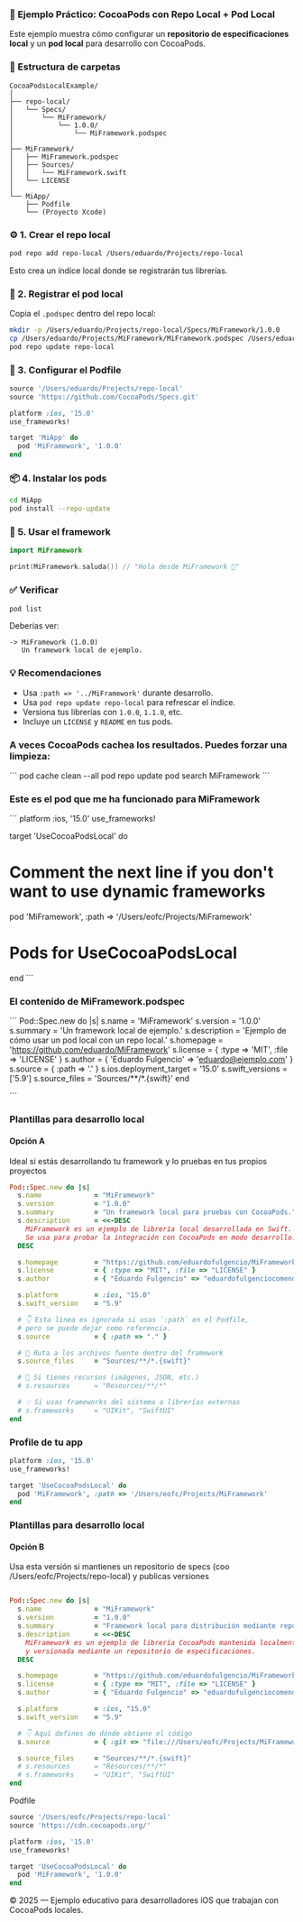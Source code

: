 ### 🧩 Ejemplo Práctico: CocoaPods con Repo Local + Pod Local

Este ejemplo muestra cómo configurar un **repositorio de especificaciones local** y un **pod local** para desarrollo con CocoaPods.



### 📂 Estructura de carpetas

```
CocoaPodsLocalExample/
│
├── repo-local/
│   └── Specs/
│       └── MiFramework/
│           └── 1.0.0/
│               └── MiFramework.podspec
│
├── MiFramework/
│   ├── MiFramework.podspec
│   ├── Sources/
│   │   └── MiFramework.swift
│   └── LICENSE
│
└── MiApp/
    ├── Podfile
    └── (Proyecto Xcode)
```


### ⚙️ 1. Crear el repo local

```bash
pod repo add repo-local /Users/eduardo/Projects/repo-local
```

Esto crea un índice local donde se registrarán tus librerías.


### 📘 2. Registrar el pod local

Copia el `.podspec` dentro del repo local:

```bash
mkdir -p /Users/eduardo/Projects/repo-local/Specs/MiFramework/1.0.0
cp /Users/eduardo/Projects/MiFramework/MiFramework.podspec /Users/eduardo/Projects/repo-local/Specs/MiFramework/1.0.0/
pod repo update repo-local
```


### 🧱 3. Configurar el Podfile

```ruby
source '/Users/eduardo/Projects/repo-local'
source 'https://github.com/CocoaPods/Specs.git'

platform :ios, '15.0'
use_frameworks!

target 'MiApp' do
  pod 'MiFramework', '1.0.0'
end
```


### 📦 4. Instalar los pods

```bash
cd MiApp
pod install --repo-update
```


### 🧠 5. Usar el framework

```swift
import MiFramework

print(MiFramework.saluda()) // "Hola desde MiFramework 👋"
```


### ✅ Verificar

```bash
pod list
```

Deberías ver:

```
-> MiFramework (1.0.0)
   Un framework local de ejemplo.
```


### 💡 Recomendaciones

- Usa `:path => '../MiFramework'` durante desarrollo.
- Usa `pod repo update repo-local` para refrescar el índice.
- Versiona tus librerías con `1.0.0`, `1.1.0`, etc.
- Incluye un `LICENSE` y `README` en tus pods.


### A veces CocoaPods cachea los resultados. Puedes forzar una limpieza:

 ´´´
pod cache clean --all
pod repo update
pod search MiFramework
 ´´´

 ### Este es el pod que me ha funcionado para MiFramework

 ´´´
 platform :ios, '15.0'
use_frameworks!

target 'UseCocoaPodsLocal' do
  # Comment the next line if you don't want to use dynamic frameworks
  pod 'MiFramework', :path => '/Users/eofc/Projects/MiFramework'
  # Pods for UseCocoaPodsLocal

end
´´´

### El contenido de MiFramework.podspec

´´´
Pod::Spec.new do |s|
  s.name             = 'MiFramework'
  s.version          = '1.0.0'
  s.summary          = 'Un framework local de ejemplo.'
  s.description      = 'Ejemplo de cómo usar un pod local con un repo local.'
  s.homepage         = 'https://github.com/eduardo/MiFramework'
  s.license          = { :type => 'MIT', :file => 'LICENSE' }
  s.author           = { 'Eduardo Fulgencio' => 'eduardo@ejemplo.com' }
  s.source           = { :path => '.' }
  s.ios.deployment_target = '15.0'
  s.swift_versions   = ['5.9']
  s.source_files     = 'Sources/**/*.{swift}'
end

´´´

### Plantillas para desarrollo local 
#### Opción A

Ideal si estás desarrollando tu framework y lo pruebas en tus propios proyectos

```ruby
Pod::Spec.new do |s|
  s.name             = "MiFramework"
  s.version          = "1.0.0"
  s.summary          = "Un framework local para pruebas con CocoaPods."
  s.description      = <<-DESC
    MiFramework es un ejemplo de librería local desarrollada en Swift.
    Se usa para probar la integración con CocoaPods en modo desarrollo.
  DESC

  s.homepage         = "https://github.com/eduardofulgencio/MiFramework"
  s.license          = { :type => "MIT", :file => "LICENSE" }
  s.author           = { "Eduardo Fulgencio" => "eduardofulgenciocomendeiro@gmail.com" }

  s.platform         = :ios, "15.0"
  s.swift_version    = "5.9"

  # 👇 Esta línea es ignorada si usas `:path` en el Podfile,
  # pero se puede dejar como referencia.
  s.source           = { :path => "." }

  # 📂 Ruta a los archivos fuente dentro del framework
  s.source_files     = "Sources/**/*.{swift}"

  # 🧾 Si tienes recursos (imágenes, JSON, etc.)
  # s.resources      = "Resources/**/*"

  # 💡 Si usas frameworks del sistema o librerías externas
  # s.frameworks     = "UIKit", "SwiftUI"
end

```

### Profile de tu app 

```ruby
platform :ios, '15.0'
use_frameworks!

target 'UseCocoaPodsLocal' do
  pod 'MiFramework', :path => '/Users/eofc/Projects/MiFramework'
end

```

### Plantillas para desarrollo local 
#### Opción B

Usa esta versión si mantienes un repositorio de specs 
(coo /Users/eofc/Projects/repo-local) y publicas versiones

```ruby

Pod::Spec.new do |s|
  s.name             = "MiFramework"
  s.version          = "1.0.0"
  s.summary          = "Framework local para distribución mediante repo-local."
  s.description      = <<-DESC
    MiFramework es un ejemplo de librería CocoaPods mantenida localmente
    y versionada mediante un repositorio de especificaciones.
  DESC

  s.homepage         = "https://github.com/eduardofulgencio/MiFramework"
  s.license          = { :type => "MIT", :file => "LICENSE" }
  s.author           = { "Eduardo Fulgencio" => "eduardofulgenciocomendeiro@gmail.com" }

  s.platform         = :ios, "15.0"
  s.swift_version    = "5.9"

  # 👇 Aquí defines de dónde obtiene el código
  s.source           = { :git => "file:///Users/eofc/Projects/MiFramework", :tag => s.version.to_s }

  s.source_files     = "Sources/**/*.{swift}"
  # s.resources      = "Resources/**/*"
  # s.frameworks     = "UIKit", "SwiftUI"
end

```

Podfile 

```ruby
source '/Users/eofc/Projects/repo-local'
source 'https://cdn.cocoapods.org/'

platform :ios, '15.0'
use_frameworks!

target 'UseCocoaPodsLocal' do
  pod 'MiFramework', '1.0.0'
end

```



© 2025 — Ejemplo educativo para desarrolladores iOS que trabajan con CocoaPods locales.
